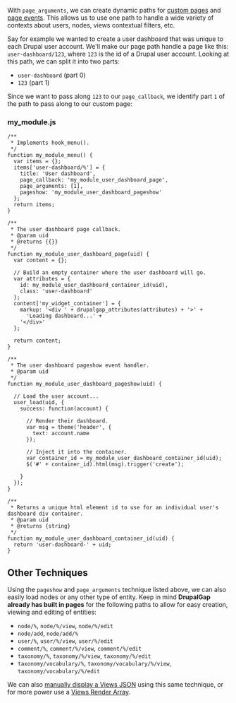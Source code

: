 With `page_arguments`, we can create dynamic paths for [custom pages](Creating_a_Custom_Page) and [page events](Page_Events). This allows us to use one path to handle a wide variety of contexts about users, nodes, views contextual filters, etc.

Say for example we wanted to create a user dashboard that was unique to each Drupal user account. We'll make our page path handle a page like this: `user-dashboard/123`, where `123` is the id of a Drupal user account. Looking at this path, we can split it into two parts:

- `user-dashboard` (part 0)
- `123` (part 1)

Since we want to pass along `123` to our `page_callback`, we identify part `1` of the path to pass along to our custom page:

### my_module.js
```
/**
 * Implements hook_menu().
 */
function my_module_menu() {
  var items = {};
  items['user-dashboard/%'] = {
    title: 'User dashboard',
    page_callback: 'my_module_user_dashboard_page',
    page_arguments: [1],
    pageshow: 'my_module_user_dashboard_pageshow'
  };
  return items;
}

/**
 * The user dashboard page callback.
 * @param uid
 * @returns {{}}
 */
function my_module_user_dashboard_page(uid) {
  var content = {};

  // Build an empty container where the user dashboard will go.
  var attributes = {
    id: my_module_user_dashboard_container_id(uid),
    class: 'user-dashboard'
  };
  content['my_widget_container'] = {
    markup: '<div ' + drupalgap_attributes(attributes) + '>' +
      'Loading dashboard...' +
    '</div>'
  };

  return content;
}

/**
 * The user dashboard pageshow event handler.
 * @param uid
 */
function my_module_user_dashboard_pageshow(uid) {

  // Load the user account...
  user_load(uid, {
    success: function(account) {

      // Render their dashboard.
      var msg = theme('header', {
        text: account.name
      });

      // Inject it into the container.
      var container_id = my_module_user_dashboard_container_id(uid);
      $('#' + container_id).html(msg).trigger('create');

    }
  });
}

/**
 * Returns a unique html element id to use for an individual user's dashboard div container.
 * @param uid
 * @returns {string}
 */
function my_module_user_dashboard_container_id(uid) {
  return 'user-dashboard-' + uid;
}
```

## Other Techniques

Using the `pageshow` and `page_arguments` technique listed above, we can also easily load nodes or any other type of entity. Keep in mind **DrupalGap already has built in pages** for the following paths to allow for easy creation, viewing and editing of entities:

- `node/%`, `node/%/view`, `node/%/edit`
- `node/add`, `node/add/%`
- `user/%`, `user/%/view`, `user/%/edit`
- `comment/%`, `comment/%/view`, `comment/%/edit`
- `taxonomy/%`, `taxonomy/%/view`, `taxonomy/%/edit`
- `taxonomy/vocabulary/%`, `taxonomy/vocabulary/%/view`, `taxonomy/vocabulary/%/edit`

We can also [manually display a Views JSON](../Views/Displaying_a_View/Manually_Display_View) using this same technique, or for more power use a [Views Render Array](../Views/Displaying_a_View/Views_Render_Array).